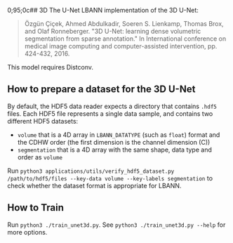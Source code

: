 0;95;0c## 3D The U-Net
LBANN implementation of the 3D U-Net:

> Özgün Çiçek, Ahmed Abdulkadir, Soeren S. Lienkamp, Thomas Brox, and Olaf Ronneberger. "3D U-Net: learning dense volumetric segmentation from sparse annotation." In International conference on medical image computing and computer-assisted intervention, pp. 424-432, 2016.

This model requires Distconv.

## How to prepare a dataset for the 3D U-Net
By default, the HDF5 data reader expects a directory that contains `.hdf5` files.
Each HDF5 file represents a single data sample, and contains two different HDF5 datasets:
* `volume` that is a 4D array in `LBANN_DATATYPE` (such as `float`) format and the CDHW order (the first dimension is the channel dimension (C))
* `segmentation` that is a 4D array with the same shape, data type and order as `volume`

Run `python3 applications/utils/verify_hdf5_dataset.py /path/to/hdf5/files --key-data volume --key-labels segmentation` to check whether the dataset format is appropriate for LBANN.

## How to Train
Run `python3 ./train_unet3d.py`.
See `python3 ./train_unet3d.py --help` for more options.
